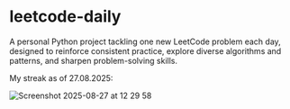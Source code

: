 # leetcode-daily

A personal Python project tackling one new LeetCode problem each day, designed to reinforce consistent practice, explore diverse algorithms and patterns, and sharpen problem-solving skills.

My streak as of 27.08.2025:

![Screenshot 2025-08-27 at 12 29 58](https://github.com/user-attachments/assets/23bec704-bd2e-422f-91b3-47409832fbe6)
